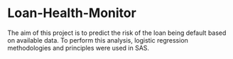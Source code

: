 # Loan-Health-Monitor
The aim of this project is to predict the risk of the loan being default based on available data. To perform this analysis, logistic regression methodologies and principles were used in SAS. 
